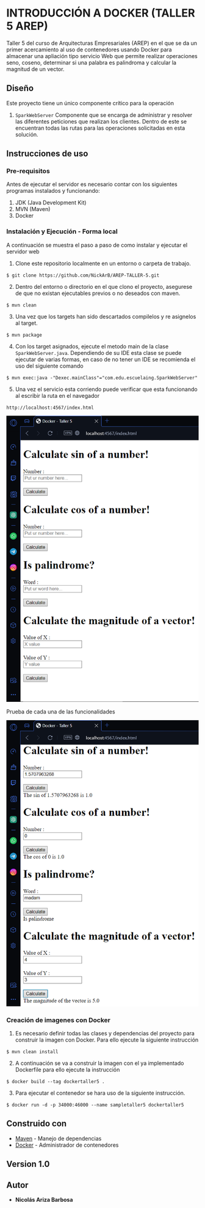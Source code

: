# INTRODUCCIÓN A DOCKER (TALLER 5 AREP)

Taller 5 del curso de Arquitecturas Empresariales (AREP) en el que se da un primer acercamiento al uso de contenedores usando Docker para almacenar una apliación tipo servicio Web que permite realizar operaciones seno, coseno, determinar si una palabra es palindroma y calcular la magnitud de un vector.

## Diseño
Este proyecto tiene un único componente crítico para la operación

1. `SparkWebServer` Componente que se encarga de administrar y resolver las diferentes peticiones que realizan los clientes. Dentro de este se encuentran todas las rutas para las operaciones solicitadas en esta solución.

## Instrucciones de uso

### Pre-requisitos

Antes de ejecutar el servidor es necesario contar con los siguientes programas instalados y funcionando:

1. JDK (Java Development Kit)
2. MVN (Maven)
3. Docker

### Instalación y Ejecución - Forma local

A continuación se muestra el paso a paso de como instalar y ejecutar el servidor web

1. Clone este repositorio localmente en un entorno o carpeta de trabajo.

```
$ git clone https://github.com/NickArB/AREP-TALLER-5.git
```

2. Dentro del entorno o directorio en el que clono el proyecto, asegurese de que no existan ejecutables previos o no deseados con maven.

```
$ mvn clean
```
3. Una vez que los targets han sido descartados compilelos y re asignelos al target.
```
$ mvn package
```
4. Con los target asignados, ejecute el metodo main de la clase `SparkWebServer.java`. Dependiendo de su IDE esta clase se puede ejecutar de varias formas, en caso de no tener un IDE se recomienda el uso del siguiente comando
```
$ mvn exec:java -"Dexec.mainClass"="com.edu.escuelaing.SparkWebServer"
```
5. Una vez el servicio esta corriendo puede verificar que esta funcionando al escribir la ruta en el navegador
```
http://localhost:4567/index.html
```
![alt text](images/image.png)

Prueba de cada una de las funcionalidades

![alt text](images/image-1.png)

### Creación de imagenes con Docker
1. Es necesario definir todas las clases y dependencias del proyecto para construir la imagen con Docker. Para ello ejecute la siguiente instrucción
```
$ mvn clean install
```
2. A continuación se va a construir la imagen con el ya implementado Dockerfile para ello ejecute la instrucción
```
$ docker build --tag dockertaller5 .
```
3. Para ejecutar el contenedor se hara uso de la siguiente instrucción.
```
$ docker run -d -p 34000:46000 --name sampletaller5 dockertaller5
```

## Construido con

* [Maven](https://maven.apache.org/) - Manejo de dependencias
* [Docker](https://www.docker.com) - Administrador de contenedores

## Version 1.0

## Autor

* **Nicolás Ariza Barbosa**

<!-- javadoc -d doc -sourcepath src/main/java -subpackages edu.escuelaing.app.taller -->
